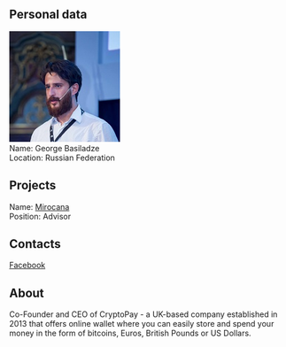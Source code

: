 ## Personal data
![george basiladze photo](photo/george_basiladze.jpg)  
Name:   George Basiladze  
Location: Russian Federation  
## Projects 
Name: [Mirocana](../projects/mirocana.md)  
Position: Advisor   
## Contacts  
[Facebook](https://www.facebook.com/george.basiladze)
## About
Co-Founder and CEO of CryptoPay - a UK-based company established in 2013 that offers online wallet where you can easily store and spend your money in the form of bitcoins, Euros, British Pounds or US Dollars.

